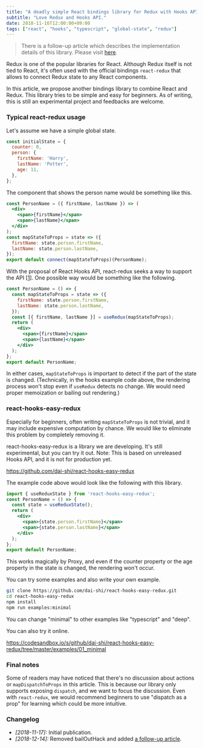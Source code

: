 ```yaml
---
title: "A deadly simple React bindings library for Redux with Hooks API"
subtitle: "Love Redux and Hooks API."
date: 2018-11-16T12:00:00+09:00
tags: ["react", "hooks", "typescript", "global-state", "redux"]
---
```


> There is a follow-up article which describes the implementation details of this library. Please visit [here](https://blog.axlight.com/posts/developing-react-custom-hooks-for-redux-without-react-redux/).

Redux is one of the popular libraries for React. Although Redux itself is not tied to React, it's often used with the official bindings `react-redux` that allows to connect Redux state to any React components.

In this article, we propose another bindings library to combine React and Redux. This library tries to be simple and easy for beginners. As of writing, this is still an experimental project and feedbacks are welcome.

### Typical react-redux usage

Let's assume we have a simple global state.

```javascript
const initialState = {
  counter: 0,
  person: {
    firstName: 'Harry',
    lastName: 'Potter',
    age: 11,
  },
};
```

The component that shows the person name would be something like this.

```jsx
const PersonName = ({ firstName, lastName }) => (
  <div>
    <span>{firstName}</span>
    <span>{lastName}</span>
  </div>
);
const mapStateToProps = state => ({
  firstName: state.person.firstName,
  lastName: state.person.lastName,
});
export default connect(mapStateToProps)(PersonName);
```

With the proposal of React Hooks API, react-redux seeks a way to support the API [[1](https://github.com/reduxjs/react-redux/issues/1063)]. One possible way would be something like the following.

```jsx
const PersonName = () => {
  const mapStateToProps = state => ({
    firstName: state.person.firstName,
    lastName: state.person.lastName,
  });
  const [{ firstName, lastName }] = useRedux(mapStateToProps);
  return (
    <div>
      <span>{firstName}</span>
      <span>{lastName}</span>
    </div>
  );
};
export default PersonName;
```

In either cases, `mapStateToProps` is important to detect if the part of the state is changed. (Technically, in the hooks example code above, the rendering process won't stop even if `useRedux` detects no change. We would need proper memoization or bailing out rendering.)

### react-hooks-easy-redux

Especially for beginners, often writing `mapStateToProps` is not trivial, and it may include expensive computation by chance. We would like to eliminate this problem by completely removing it.

react-hooks-easy-redux is a library we are developing. It's still experimental, but you can try it out. Note: This is based on unreleased Hooks API, and it is not for production yet.

https://github.com/dai-shi/react-hooks-easy-redux

The example code above would look like the following with this library.

```jsx
import { useReduxState } from 'react-hooks-easy-redux';
const PersonName = () => {
  const state = useReduxState();
  return (
    <div>
      <span>{state.person.firstName}</span>
      <span>{state.person.lastName}</span>
    </div>
  );
};
export default PersonName;
```

This works magically by Proxy, and even if the counter property or the age property in the state is changed, the rendering won't occur.

You can try some examples and also write your own example.

```bash
git clone https://github.com/dai-shi/react-hooks-easy-redux.git
cd react-hooks-easy-redux
npm install
npm run examples:minimal
```

You can change "minimal" to other examples like "typescript" and "deep".

You can also try it online.

https://codesandbox.io/s/github/dai-shi/react-hooks-easy-redux/tree/master/examples/01_minimal

### Final notes

Some of readers may have noticed that there's no discussion about actions or `mapDispatchToProps` in this article. This is because our library only supports exposing `dispatch`, and we want to focus the discussion. Even with `react-redux`, we would recommend beginners to use "dispatch as a prop" for learning which could be more intuitive.

### Changelog

- _[2018-11-17]:_ Initial publication.
- _[2018-12-14]:_ Removed bailOutHack and added [a follow-up article](https://blog.axlight.com/posts/developing-react-custom-hooks-for-redux-without-react-redux/).

